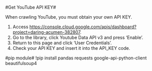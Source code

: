#Get YouTube API KEY#

When crawling YouTube, you must obtain your own API KEY.

1. Access https://console.cloud.google.com/apis/dashboard?project=daring-acumen-382807.
2. Go to the library, click Youtube Data API v3 and press ‘Enable’.
3. Return to this page and click ‘User Credentials’.
4. Check your API KEY and insert it into the API_KEY code.


#pip module#
!pip install pandas requests google-api-python-client beautifulsoup4
